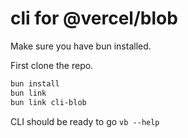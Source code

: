 # cli for @vercel/blob

Make sure you have bun installed.

First clone the repo.

```sh
bun install
bun link
bun link cli-blob
```

CLI should be ready to go `vb --help`
